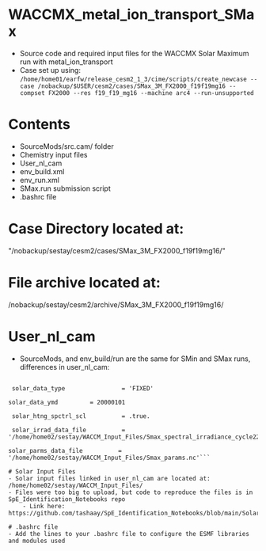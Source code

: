 # WACCMX_metal_ion_transport_SMax
- Source code and required input files for the WACCMX Solar Maximum run with metal_ion_transport
- Case set up using:
`/home/home01/earfw/release_cesm2_1_3/cime/scripts/create_newcase --case /nobackup/$USER/cesm2/cases/SMax_3M_FX2000_f19f19mg16 --compset FX2000 --res f19_f19_mg16 --machine arc4 --run-unsupported`

# Contents
- SourceMods/src.cam/ folder
- Chemistry input files
- User_nl_cam
- env_build.xml
- env_run.xml
- SMax.run submission script
- .bashrc file

# Case Directory located at:
"/nobackup/sestay/cesm2/cases/SMax_3M_FX2000_f19f19mg16/"

# File archive located at:
/nobackup/sestay/cesm2/archive/SMax_3M_FX2000_f19f19mg16/

# User_nl_cam
- SourceMods, and env_build/run are the same for SMin and SMax runs, differences in user_nl_cam:

```&solar_data_opts

 solar_data_type                = 'FIXED'
 
solar_data_ymd         = 20000101

 solar_htng_spctrl_scl          = .true.
 
 solar_irrad_data_file          = '/home/home02/sestay/WACCM_Input_Files/Smax_spectral_irradiance_cycle22.nc'
 
solar_parms_data_file          = '/home/home02/sestay/WACCM_Input_Files/Smax_params.nc'```
 
# Solar Input Files
- Solar input files linked in user_nl_cam are located at: /home/home02/sestay/WACCM_Input_Files/
- Files were too big to upload, but code to reproduce the files is in SpE_Identification_Notebooks repo 
    - Link here: https://github.com/tashaay/SpE_Identification_Notebooks/blob/main/Solar%20Irradiance.ipynb

# .bashrc file
- Add the lines to your .bashrc file to configure the ESMF libraries and modules used